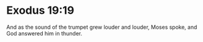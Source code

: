 # Exodus 19:19

And as the sound of the trumpet grew louder and louder, Moses spoke, and God answered him in thunder.
